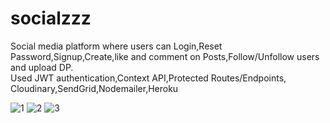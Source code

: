 # socialzzz

Social media platform where users can Login,Reset Password,Signup,Create,like and comment on Posts,Follow/Unfollow users and upload DP.<br/>
Used JWT authentication,Context API,Protected Routes/Endpoints, Cloudinary,SendGrid,Nodemailer,Heroku


![1](https://user-images.githubusercontent.com/62961083/111867826-8db0a680-899c-11eb-89f6-09274d7170e2.png)
![2](https://user-images.githubusercontent.com/62961083/111867827-8ee1d380-899c-11eb-9bfc-27e8e384310b.png)
![3](https://user-images.githubusercontent.com/62961083/111867828-8ee1d380-899c-11eb-8676-c42aea60971a.png)
